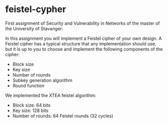feistel-cypher
==============

First assignment of Security and Vulnerability in Networks of the master of the University of Stavanger:

In this assignment you will implement a Feistel cipher of your own design.
A Feistel cipher has a typical structure that any implementation should use, but it is up to you to choose and implement the following components of the cipher:
* Block size
* Key size
* Number of rounds
* Subkey generation algorithm
* Round function

We implemented the XTEA feistel algorithm:
* Block size: 64 bits
* Key size: 128 bits
* Number of rounds: 64 Feistel rounds (32 cycles)

